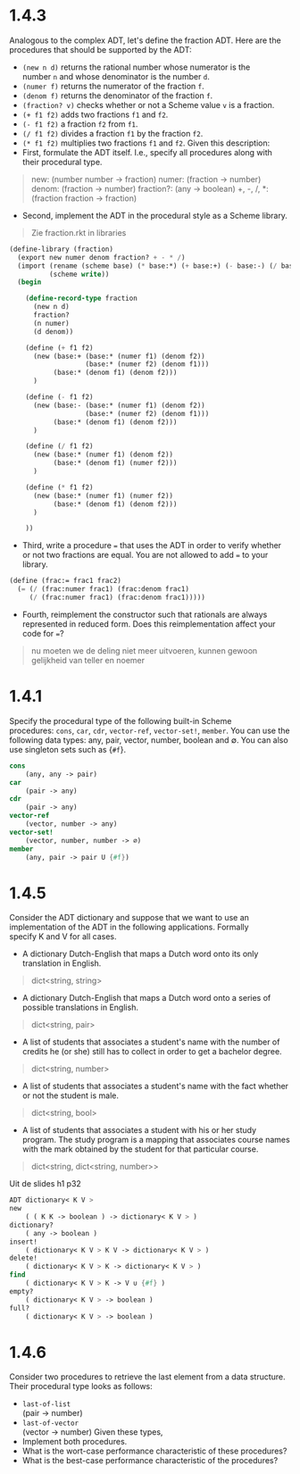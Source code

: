 # 1.4.3
Analogous to the complex ADT, let's define the fraction ADT. Here are the procedures that should be supported by the ADT:

- `(new n d)` returns the rational number whose numerator is the number `n` and whose denominator is the number `d`.
- `(numer f)` returns the numerator of the fraction `f`.
- `(denom f)` returns the denominator of the fraction `f`.
- `(fraction? v)` checks whether or not a Scheme value `v` is a fraction.
- `(+ f1 f2)` adds two fractions `f1` and `f2`.
- `(- f1 f2)` a fraction `f2` from `f1`.
- `(/ f1 f2)` divides a fraction `f1` by the fraction `f2`.
- `(* f1 f2)` multiplies two fractions `f1` and `f2`.
Given this description:
- First, formulate the ADT itself. I.e., specify all procedures along with their procedural type.
> new: (number number -> fraction)
> numer: (fraction -> number)
> denom: (fraction -> number)
> fraction?: (any -> boolean)
> +, -, /, *: (fraction fraction -> fraction)
- Second, implement the ADT in the procedural style as a Scheme library.
> Zie fraction.rkt in libraries
```scheme
(define-library (fraction)
  (export new numer denom fraction? + - * /)
  (import (rename (scheme base) (* base:*) (+ base:+) (- base:-) (/ base:/))
          (scheme write))
  (begin

    (define-record-type fraction
      (new n d)
      fraction?
      (n numer)
      (d denom))

    (define (+ f1 f2)
      (new (base:+ (base:* (numer f1) (denom f2))
                   (base:* (numer f2) (denom f1)))
           (base:* (denom f1) (denom f2)))
      )

    (define (- f1 f2)
      (new (base:- (base:* (numer f1) (denom f2))
                   (base:* (numer f2) (denom f1)))
           (base:* (denom f1) (denom f2)))
      )

    (define (/ f1 f2)
      (new (base:* (numer f1) (denom f2))
           (base:* (denom f1) (numer f2)))
      )

    (define (* f1 f2)
      (new (base:* (numer f1) (numer f2))
           (base:* (denom f1) (denom f2)))
      )

    ))
```
- Third, write a procedure `=` that uses the ADT in order to verify whether or not two fractions are equal. You are not allowed to add `=` to your library.
```scheme
(define (frac:= frac1 frac2)
  (= (/ (frac:numer frac1) (frac:denom frac1)
     (/ (frac:numer frac1) (frac:denom frac1)))))
```
- Fourth, reimplement the constructor such that rationals are always represented in reduced form. Does this reimplementation affect your code for `=`?
> nu moeten we de deling niet meer uitvoeren, kunnen gewoon gelijkheid van teller en noemer

# 1.4.1
Specify the procedural type of the following built-in Scheme procedures: `cons`, `car`, `cdr`, `vector-ref`, `vector-set!`, `member`. You can use the following data types: any, pair, vector, number, boolean and ∅. You can also use singleton sets such as {`#f`}.

```scheme
cons
	(any, any -> pair)
car
	(pair -> any)
cdr
	(pair -> any)
vector-ref
	(vector, number -> any)
vector-set!
	(vector, number, number -> ∅)
member
	(any, pair -> pair U {#f})
```

# 1.4.5
Consider the ADT dictionary and suppose that we want to use an implementation of the ADT in the following applications. Formally specify K and V for all cases.
- A dictionary Dutch-English that maps a Dutch word onto its only translation in English.
> dict<string, string>
- A dictionary Dutch-English that maps a Dutch word onto a series of possible translations in English.
> dict<string, pair>
- A list of students that associates a student's name with the number of credits he (or she) still has to collect in order to get a bachelor degree.
> dict<string, number>
- A list of students that associates a student's name with the fact whether or not the student is male.
> dict<string, bool>
- A list of students that associates a student with his or her study program. The study program is a mapping that associates course names with the mark obtained by the student for that particular course.
> dict<string, dict<string, number>>

Uit de slides h1 p32
```scheme
ADT dictionary< K V >
new
	( ( K K -> boolean ) -> dictionary< K V > )
dictionary?
	( any -> boolean )
insert!
	( dictionary< K V > K V -> dictionary< K V > )
delete!
	( dictionary< K V > K -> dictionary< K V > )
find
	( dictionary< K V > K -> V ∪ {#f} )
empty?
	( dictionary< K V > -> boolean )
full?
	( dictionary< K V > -> boolean )
```

# 1.4.6
Consider two procedures to retrieve the last element from a data structure. Their procedural type looks as follows:
- `last-of-list`  
	(pair → number)
- `last-of-vector`  
	(vector → number)
Given these types,
- Implement both procedures.
- What is the wort-case performance characteristic of these procedures?
- What is the best-case performance characteristic of the procedures?